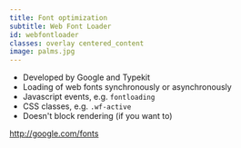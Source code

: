 ```yaml
---
title: Font optimization
subtitle: Web Font Loader
id: webfontloader
classes: overlay centered_content
image: palms.jpg
---
```


* Developed by Google and Typekit
* Loading of web fonts synchronously or asynchronously
* Javascript events, e.g. `fontloading`
* CSS classes, e.g. `.wf-active`
* Doesn't block rendering (if you want to)

<http://google.com/fonts>
